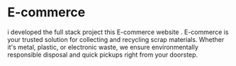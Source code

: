# E-commerce
i developed the full stack project this E-commerce website  . E-commerce is your trusted solution for collecting and recycling scrap materials. Whether it's metal, plastic, or electronic waste, we ensure environmentally responsible disposal and quick pickups right from your doorstep.
